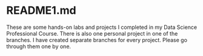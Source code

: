 # README1.md
These are some hands-on labs and projects I completed in my Data Science Professional Course. There is also one personal project in one of the branches.
I have created separate branches for every project. Please go through them one by one.

